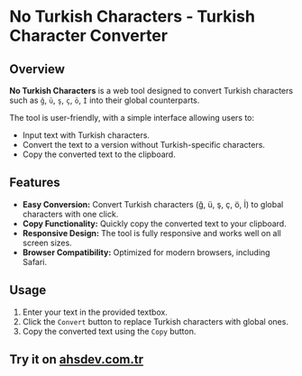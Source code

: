 # No Turkish Characters - Turkish Character Converter

## Overview
**No Turkish Characters** is a web tool designed to convert Turkish characters such as `ğ`, `ü`, `ş`, `ç`, `ö`, `İ` into their global counterparts.

The tool is user-friendly, with a simple interface allowing users to:
- Input text with Turkish characters.
- Convert the text to a version without Turkish-specific characters.
- Copy the converted text to the clipboard.

## Features
- **Easy Conversion:** Convert Turkish characters (ğ, ü, ş, ç, ö, İ) to global characters with one click.
- **Copy Functionality:** Quickly copy the converted text to your clipboard.
- **Responsive Design:** The tool is fully responsive and works well on all screen sizes.
- **Browser Compatibility:** Optimized for modern browsers, including Safari.

## Usage
1. Enter your text in the provided textbox.
2. Click the `Convert` button to replace Turkish characters with global ones.
3. Copy the converted text using the `Copy` button.

## Try it on [ahsdev.com.tr](https://ahsdev.com.tr/no-tr-char)
